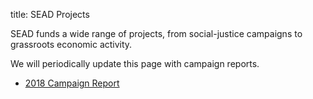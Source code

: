 title: SEAD Projects

SEAD funds a wide range of projects, from social-justice campaigns to grassroots economic activity.

We will periodically update this page with campaign reports.

* [2018 Campaign Report](https://mailchi.mp/91e11c73d780/sead-fund-2018-report-supporting-grass-roots-projects-for-change)

